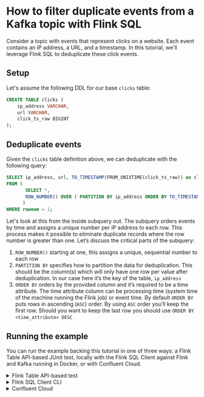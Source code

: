 <!-- title: How to filter duplicate events from a Kafka topic with Flink SQL -->
<!-- description: In this tutorial, learn how to filter duplicate events from a Kafka topic with Flink SQL, with step-by-step instructions and supporting code. -->

# How to filter duplicate events from a Kafka topic with Flink SQL

Consider a topic with events that represent clicks on a website. Each event contains an IP address, a URL, and a timestamp.
In this tutorial, we'll leverage Flink SQL to deduplicate these click events.

## Setup

Let's assume the following DDL for our base `clicks` table:

```sql
CREATE TABLE clicks (
    ip_address VARCHAR,
    url VARCHAR,
    click_ts_raw BIGINT
);
```

## Deduplicate events

Given the `clicks` table definition above, we can deduplicate with the following query:

```sql
SELECT ip_address, url, TO_TIMESTAMP(FROM_UNIXTIME(click_ts_raw)) as click_timestamp
FROM (
       SELECT *,
       ROW_NUMBER() OVER ( PARTITION BY ip_address ORDER BY TO_TIMESTAMP(FROM_UNIXTIME(click_ts_raw)) ) as rownum FROM clicks
      )
WHERE rownum = 1;
```

Let's look at this from the inside subquery out. The subquery orders events by time and assigns a unique number per IP address to each row. This process makes it possible to eliminate duplicate records where the row number is greater than one. Let’s discuss the critical parts of the subquery:

1. `ROW_NUMBER()` starting at one, this assigns a unique, sequential number to each row
2. `PARTITION BY` specifies how to partition the data for deduplication. This should be the column(s) which will only have one row per value after deduplication. In our case here it’s the key of the table, `ip_address`
3. `ORDER BY` orders by the provided column and it’s required to be a time attribute. The time attribute column can be processing time (system time of the machine running the Flink job) or event time. By default `ORDER BY` puts rows in ascending (`ASC`) order. By using `ASC` order you’ll keep the first row. Should you want to keep the last row you should use `ORDER BY <time_attribute> DESC`


## Running the example

You can run the example backing this tutorial in one of three ways: a Flink Table API-based JUnit test, locally with the Flink SQL Client 
against Flink and Kafka running in Docker, or with Confluent Cloud.

<details>
  <summary>Flink Table API-based test</summary>

  ### Prerequisites

  * Java 17, e.g., follow the OpenJDK installation instructions [here](https://openjdk.org/install/) if you don't have Java. 
  * Docker running via [Docker Desktop](https://docs.docker.com/desktop/) or [Docker Engine](https://docs.docker.com/engine/install/)

  ### Run the test

  Clone the `confluentinc/tutorials` GitHub repository (if you haven't already) and navigate to the `tutorials` directory:

  ```shell
  git clone git@github.com:confluentinc/tutorials.git
  cd tutorials
  ```

  Run the following command to execute [FlinkSqlFindingDistinctTest#testFindDistinct](https://github.com/confluentinc/tutorials/blob/master/deduplication-windowed/flinksql/src/test/java/io/confluent/developer/FlinkSqlFindingDistinctWindowedTest.java):

  ```plaintext
  ./gradlew clean :deduplication:flinksql:test
  ```

  The test starts Kafka and Schema Registry with [Testcontainers](https://testcontainers.com/), runs the Flink SQL commands
  above against a local Flink `StreamExecutionEnvironment`, and ensures that the deduplicated results are what we expect.
</details>

<details>
  <summary>Flink SQL Client CLI</summary>

  ### Prerequisites

  * Docker running via [Docker Desktop](https://docs.docker.com/desktop/) or [Docker Engine](https://docs.docker.com/engine/install/)
  * [Docker Compose](https://docs.docker.com/compose/install/). Ensure that the command `docker compose version` succeeds.

  ### Run the commands

  Clone the `confluentinc/tutorials` GitHub repository (if you haven't already) and navigate to the `tutorials` directory:

  ```shell
  git clone git@github.com:confluentinc/tutorials.git
  cd tutorials
  ```

  Start Flink and Kafka:

  ```shell
  docker compose -f ./docker/docker-compose-flinksql.yml up -d
  ```

  Next, open the Flink SQL Client CLI:

  ```shell
  docker exec -it flink-sql-client sql-client.sh
  ```

  Finally, run following SQL statements to create the `clicks` table backed by Kafka running in Docker, populate it with
  test data, and run the deduplication query.

  ```sql
  CREATE TABLE clicks (
      ip_address VARCHAR, 
      url VARCHAR,
      click_ts_raw BIGINT
  ) WITH (
      'connector' = 'kafka',
      'topic' = 'clicks',
      'properties.bootstrap.servers' = 'broker:9092',
      'scan.startup.mode' = 'earliest-offset',
      'key.format' = 'raw',
      'key.fields' = 'ip_address',
      'value.format' = 'avro-confluent',
      'value.avro-confluent.url' = 'http://schema-registry:8081',
      'value.fields-include' = 'EXCEPT_KEY'
  );
  ```

  ```sql
  INSERT INTO clicks
  VALUES ( '10.0.0.1',  'https://acme.com/index.html',    1692812175),
         ( '10.0.0.12', 'https://amazon.com/index.html',  1692826575),
         ( '10.0.0.13', 'https://confluent/index.html',   1692826575),
         ( '10.0.0.1',  'https://acme.com/index.html',    1692812175),
         ( '10.0.0.12', 'https://amazon.com/index.html',  1692819375),
         ( '10.0.0.13', 'https://confluent/index.html',   1692826575);
  ```

  ```sql
  SELECT ip_address, url, FROM_UNIXTIME(click_ts_raw) as click_timestamp
  FROM (
         SELECT *,
         ROW_NUMBER() OVER ( PARTITION BY ip_address ORDER BY TO_TIMESTAMP(FROM_UNIXTIME(click_ts_raw)) ) as rownum FROM clicks
        )
  WHERE rownum = 1;
  ```

  The query output should look like this:

  ```plaintext
                     ip_address                            url                click_timestamp
                       10.0.0.1    https://acme.com/index.html            2023-08-23 17:36:15
                      10.0.0.13   https://confluent/index.html            2023-08-23 21:36:15
                      10.0.0.12  https://amazon.com/index.html            2023-08-23 19:36:15
  ```

  When you are finished, clean up the containers used for this tutorial by running:

  ```shell
  docker compose -f ./docker/docker-compose-flinksql.yml down
  ```

</details>

<details>
  <summary>Confluent Cloud</summary>

  ### Prerequisites

  * A [Confluent Cloud](https://confluent.cloud/signup) account
  * A Flink compute pool created in Confluent Cloud. Follow [this](https://docs.confluent.io/cloud/current/flink/get-started/quick-start-cloud-console.html) quick start to create one.

  ### Run the commands

  In the Confluent Cloud Console, navigate to your environment and then click the `Open SQL Workspace` button for the compute
  pool that you have created.

  Select the default catalog (Confluent Cloud environment) and database (Kafka cluster) to use with the dropdowns at the top right.

  Finally, run following SQL statements to create the `clicks` table, populate it with test data, and run the deduplication query.

  ```sql
  CREATE TABLE clicks (
      ip_address VARCHAR,
      url VARCHAR,
      click_ts_raw BIGINT
  );
  ```

  ```sql
  INSERT INTO clicks
  VALUES ( '10.0.0.1',  'https://acme.com/index.html',    1692812175),
         ( '10.0.0.12', 'https://amazon.com/index.html',  1692826575),
         ( '10.0.0.13', 'https://confluent/index.html',   1692826575),
         ( '10.0.0.1',  'https://acme.com/index.html',    1692812175),
         ( '10.0.0.12', 'https://amazon.com/index.html',  1692819375),
         ( '10.0.0.13', 'https://confluent/index.html',   1692826575);
  ```

  ```sql
  SELECT ip_address, url, FROM_UNIXTIME(click_ts_raw) as click_timestamp
  FROM (
         SELECT *,
         ROW_NUMBER() OVER ( PARTITION BY ip_address ORDER BY TO_TIMESTAMP(FROM_UNIXTIME(click_ts_raw)) ) as rownum FROM clicks
        )
  WHERE rownum = 1;
  ```

  The query output should look like this:

  ![Query output](https://raw.githubusercontent.com/confluentinc/tutorials/master/deduplication/flinksql/img/query-output.png)

</details>
